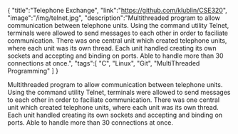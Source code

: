 {
    "title":"Telephone Exchange",
    "link":"https://github.com/klublin/CSE320",
    "image":"/img/telnet.jpg",
    "description":"Multithreaded program to allow communication between telephone units. Using the command utility Telnet, terminals were allowed to send messages to each other in order to faciliate communication. There was one central unit which created telephone units, where each unit was its own thread. Each unit handled creating its own sockets and accepting and binding on ports. Able to handle more than 30 connections at once.",
    "tags":[
          "C",
          "Linux",
          "Git",
          "MultiThreaded Programming"
        ]
}


Multithreaded program to allow communication between telephone units. Using the command utility Telnet, terminals were allowed to send messages to each other in order to faciliate communication. There was one central unit which created telephone units, where each unit was its own thread. Each unit handled creating its own sockets and accepting and binding on ports. Able to handle more than 30 connections at once.